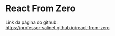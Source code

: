 # React From Zero
Link da página do github:<br/>
https://professor-salinet.github.io/react-from-zero
